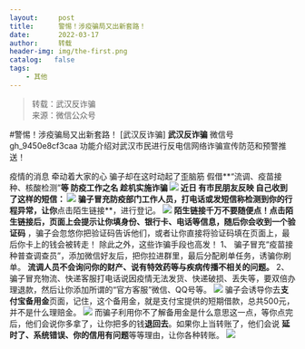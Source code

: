 ```yaml
---
layout:     post
title:      警惕！涉疫骗局又出新套路！
date:       2022-03-17
author:     转载
header-img: img/the-first.png
catalog:   false
tags:
    - 其他
---
```


<blockquote><p>转载：武汉反诈骗<br>
来源：微信公众号</p></blockquote>

#警惕！涉疫骗局又出新套路！
[武汉反诈骗]
**武汉反诈骗**
微信号gh_9450e8cf3caa
功能介绍对武汉市民进行反电信网络诈骗宣传防范和预警推送！

疫情的消息
牵动着大家的心
骗子却在这时动起了歪脑筋
假借**“流调、疫苗接种、核酸检测”**等
防疫工作之名
趁机实施诈骗
![]({{site.baseurl}}/postimg/PBCcqaISg5jHcavJ6znTVjzN0byPqccN8icP165ogiaKNZdPebCsEoW3HicCrLzhTibwVHvhCeDXGzAUiaT4OQXph8w.jpeg)
近日
有市民朋友反映
自己收到了这样的短信：
![]({{site.baseurl}}/postimg/gOicKdvcg5hZotSrUd3dO4WAosbbFicicnsm0iauTdtahdRRkDjsdpMT9l6EgRCfCdwmTQXDTBWeVcUTzuApmJU16w.jpeg)
骗子冒充防疫部门工作人员，打电话或发短信称检测到你的行程异常，让你**点击陌生链接**，进行登记。
![]({{site.baseurl}}/postimg/PBCcqaISg5jHcavJ6znTVjzN0byPqccNI3LTBuuibww1wnib6fflgWBqDCHG7UMV9OkAg6VylNJLfPoRVyQ3Naxw.jpeg)
**陌生链接千万不要随便点！**点击陌生链接后，页面上会提示让你填身份、银行卡、电话等信息，随后你会收到一个**验证码**
，骗子会忽悠你把验证码告诉他们，或者让你直接将验证码填在页面上，最后你卡上的钱会被转走！
除此之外，这些诈骗手段也高发！
1、
骗子冒充“疫苗接种普查调查员”，添加微信好友后，把你拉进群里，最后分配刷单任务，诱骗你刷单。
**流调人员不会询问你的财产、说有特效药等与疾病传播不相关的问题。**
2、
骗子冒充物流、快递客服打电话说因疫情无法发货、快递破损、丢失等，要双倍办理退款，然后让你添加所谓的“官方客服”微信、QQ号等。
![]({{site.baseurl}}/postimg/gOicKdvcg5hZotSrUd3dO4WAosbbFicicnsqLkzxyHR4TerY2nKibd1dGUibph86p1K3ibclfgYicwfhgFDw76SqaNpwA.png)
骗子会诱导你去**支付宝备用金**页面，记住，这个备用金，就是支付宝提供的短期借款，总共500元，并不是什么理赔金。
![]({{site.baseurl}}/postimg/gOicKdvcg5hZotSrUd3dO4WAosbbFicicnsrjjLhQ9gePXFTlUUMKqlHWT6JdnaepsBicYOHLwq0LspxT7xGMuS7CA.png)
而骗子利用你不了解备用金是什么意思这一点，等你点完后，他们会说你多拿了，让你把多的钱**退回去**。如果你上当转账了，他们会说
**延时了、系统错误、你的信用有问题**等等理由，让你各种转账。
![]({{site.baseurl}}/postimg/8wBAcE4t1v6YodZCraJ6wQ72OUjygiaYibFRXLYpJIUYrqexkicjVhniaWYGZGkotIicfIZg77C5lPoobN9pNCOic1zA.jpeg)
